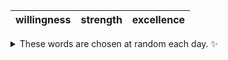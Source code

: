 <!-- word_basket start -->
| willingness | strength | excellence |
| :---------: | :------: | :--------: |

<details>
  <summary>These words are chosen at random each day. ✨</summary>
  Take a look inside this repo to see how that works.
</details>
<!-- word_basket end -->
